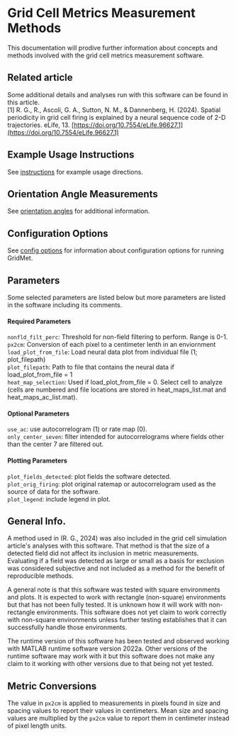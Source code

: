 Grid Cell Metrics Measurement Methods
=====================================

This documentation will prodive further information about concepts and methods involved with the grid cell metrics measurement software.

## Related article
Some additional details and analyses run with this software can be found in this article.
<br>\[1\] R. G., R., Ascoli, G. A., Sutton, N. M., & Dannenberg, H. (2024). Spatial periodicity in grid cell firing is explained by a neural sequence code of 2-D trajectories. eLife, 13. [https://doi.org/10.7554/eLife.96627.1](https://doi.org/10.7554/eLife.96627.1)

## Example Usage Instructions
See [instructions](https://hco-dev-docs.readthedocs.io/en/latest/gridcell_metrics/usage_instruct.html) for example usage directions.

## Orientation Angle Measurements
See [orientation angles](https://hco-dev-docs.readthedocs.io/en/latest/gridcell_metrics/orientation_angles.html) for additional information.

## Configuration Options
See [config options](https://hco-dev-docs.readthedocs.io/en/latest/gridcell_metrics/config_options.html) for information about configuration options for running GridMet.

## Parameters
Some selected parameters are listed below but more parameters are listed in the software including its comments.

#### Required Parameters
`nonfld_filt_perc`: Threshold for non-field filtering to perform. Range is 0-1.
<br>`px2cm`: Conversion of each pixel to a centimeter lenth in an enviornment
<br>`load_plot_from_file`: Load neural data plot from individual file (1; plot_filepath)
<br>`plot_filepath`: Path to file that contains the neural data if load_plot_from_file = 1
<br>`heat_map_selection`: Used if load_plot_from_file = 0. Select cell to analyze (cells are numbered and file locations are stored in heat_maps_list.mat and heat_maps_ac_list.mat).

#### Optional Parameters
`use_ac`: use autocorrelogram (1) or rate map (0).
<br>`only_center_seven`: filter intended for autocorrelograms where fields other than the center 7 are filtered out.

#### Plotting Parameters
`plot_fields_detected`: plot fields the software detected.
<br>`plot_orig_firing`: plot original ratemap or autocorrelogram used as the source of data for the software.
<br>`plot_legend`: include legend in plot.

## General Info.
A method used in (R. G., 2024) was also included in the grid cell simulation article's analyses with this software. That method is that the size of a detected field did not affect its inclusion in metric measurements. Evaluating if a field was detected as large or small as a basis for exclusion was considered subjective and not included as a method for the benefit of reproducible methods.

A general note is that this software was tested with square environments and plots. It is expected to work with rectangle (non-square) environments but that has not been fully tested. It is unknown how it will work with non-rectangle environments. This software does not yet claim to work correctly with non-square environments unless further testing establishes that it can successfully handle those environments.

The runtime version of this software has been tested and observed working with MATLAB runtime software version 2022a. Other versions of the runtime software may work with it but this software does not make any claim to it working with other versions due to that being not yet tested.

## Metric Conversions
The value in `px2cm` is applied to measurements in pixels found in size and spacing values to report their values in centimeters. Mean size and spacing values are multiplied by the `px2cm` value to report them in centimeter instead of pixel length units.
